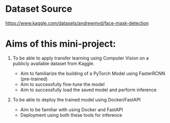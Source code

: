 # Dataset Source

https://www.kaggle.com/datasets/andrewmvd/face-mask-detection

# Aims of this mini-project:

1. To be able to apply transfer learning using Computer Vision on a publicly available dataset from Kaggle.

   - Aim to familiarize the building of a PyTorch Model using FasterRCNN (pre-trained)
   - Aim to successfully fine-tune the model
   - Aim to successfully load the saved model and perform inference

2. To be able to deploy the trained model using Docker/FastAPI
   - Aim to be familiar with using Docker and FastAPI
   - Deployment using both these tools for inference
